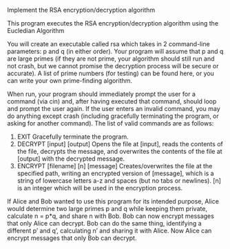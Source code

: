 Implement the RSA encryption/decryption algorithm

This program executes the RSA encryption/decryption algorithm
using the Eucledian Algorithm

You will create an executable called rsa which takes in 2 command-line parameters: p and q (in either order). Your program will assume that p and q are large primes (if they are not prime, your algorithm should still run and not crash, but we cannot promise the decryption process will be secure or accurate). A list of prime numbers (for testing) can be found here, or you can write your own prime-finding algorithm.

When run, your program should immediately prompt the user for a command (via cin) and, after having executed that command, should loop and prompt the user again. If the user enters an invalid command, you may do anything except crash (including gracefully terminating the program, or asking for another command). The list of valid commands are as follows:

1. EXIT Gracefully terminate the program.
2. DECRYPT [input] [output] Opens the file at [input], reads the contents of the file, decrypts the message, and overwrites the contents of the file at [output] with the decrypted message.
3. ENCRYPT [filename] [n] [message] Creates/overwrites the file at the specified path, writing an encrypted version of [message], which is a string of lowercase letters a-z and spaces (but no tabs or newlines). [n] is an integer which will be used in the encryption process.

If Alice and Bob wanted to use this program for its intended purpose, Alice would determine two large primes p and q while keeping them private, calculate n = p*q, and share n with Bob. Bob can now encrypt messages that only Alice can decrypt. Bob can do the same thing, identifying a different p’ and q’, calculating n’ and sharing it with Alice. Now Alice can encrypt messages that only Bob can decrypt.